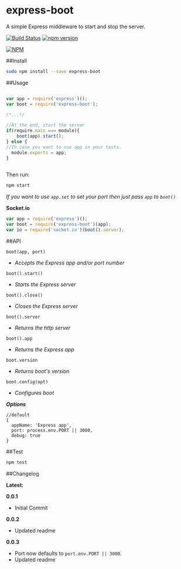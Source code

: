 express-boot
============

A simple Express middleware to start and stop the server.

[![Build Status](https://travis-ci.org/iwatakeshi/express-boot.svg)](https://travis-ci.org/iwatakeshi/express-boot)
[![npm version](https://badge.fury.io/js/express-boot.svg)](http://badge.fury.io/js/express-boot)

[![NPM](https://nodei.co/npm/express-boot.png?downloads=true&downloadRank=true&stars=true)](https://nodei.co/npm/express-boot/)


##Install

```bash
sudo npm install --save express-boot
```

##Usage

```js

var app = require('express')();
var boot = require('express-boot');

/*...*/

//At the end, start the server
if(require.main === module){
    boot(app).start();
} else {
//In case you want to use app in your tests.
  module.exports = app;
}
 
```

Then run:
```bash
npm start
```

*If you want to use `app.set` to set your port then just pass `app` to `boot()`* 

**Socket.io**

```js
var app = require('express')();
var boot = require('express-boot')(app);
var io = require('socket.io')(boot().server);
```

##API

`boot(app, port)`

* *Accepts the Express app and/or port number*

`boot().start()`

* *Starts the Express server*

`boot().close()`

* *Closes the Express server*

`boot().server`

* *Returns the http server*

`boot().app`

* *Returns the Express app*

`boot.version`

* *Returns boot's version*

`boot.config(opt)`

* *Configures boot*

**_Options_**
```
//default
{
  appName: 'Express app',
  port: process.env.PORT || 3000,
  debug: true
}
```

##Test

```bash
npm test
```

##Changelog

**Latest:**

**0.0.1**

* Initial Commit

**0.0.2**

* Updated readme

**0.0.3**

* Port now defaults to `port.env.PORT || 3000`.
* Updated readme
